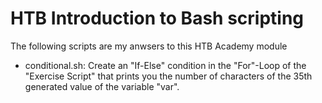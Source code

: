 # HTB Introduction to Bash scripting

The following scripts are my anwsers to this HTB Academy module

- conditional.sh: Create an "If-Else" condition in the "For"-Loop of the "Exercise Script" that prints you the number of characters of the 35th generated value of the variable "var". 